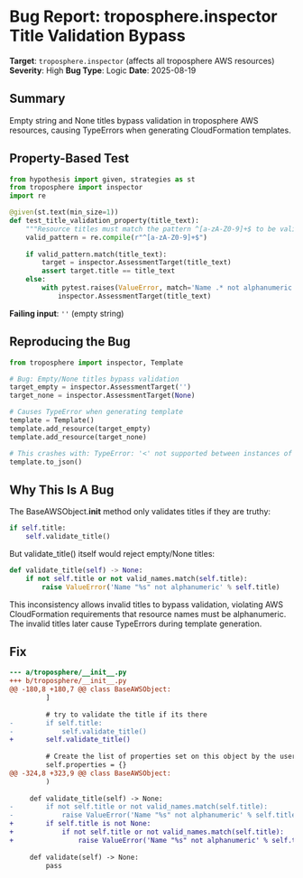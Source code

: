 # Bug Report: troposphere.inspector Title Validation Bypass

**Target**: `troposphere.inspector` (affects all troposphere AWS resources)
**Severity**: High
**Bug Type**: Logic
**Date**: 2025-08-19

## Summary

Empty string and None titles bypass validation in troposphere AWS resources, causing TypeErrors when generating CloudFormation templates.

## Property-Based Test

```python
from hypothesis import given, strategies as st
from troposphere import inspector
import re

@given(st.text(min_size=1))
def test_title_validation_property(title_text):
    """Resource titles must match the pattern ^[a-zA-Z0-9]+$ to be valid."""
    valid_pattern = re.compile(r"^[a-zA-Z0-9]+$")
    
    if valid_pattern.match(title_text):
        target = inspector.AssessmentTarget(title_text)
        assert target.title == title_text
    else:
        with pytest.raises(ValueError, match='Name .* not alphanumeric'):
            inspector.AssessmentTarget(title_text)
```

**Failing input**: `''` (empty string)

## Reproducing the Bug

```python
from troposphere import inspector, Template

# Bug: Empty/None titles bypass validation
target_empty = inspector.AssessmentTarget('')
target_none = inspector.AssessmentTarget(None)

# Causes TypeError when generating template
template = Template()
template.add_resource(target_empty)
template.add_resource(target_none)

# This crashes with: TypeError: '<' not supported between instances of 'NoneType' and 'str'
template.to_json()
```

## Why This Is A Bug

The BaseAWSObject.__init__ method only validates titles if they are truthy:

```python
if self.title:
    self.validate_title()
```

But validate_title() itself would reject empty/None titles:

```python
def validate_title(self) -> None:
    if not self.title or not valid_names.match(self.title):
        raise ValueError('Name "%s" not alphanumeric' % self.title)
```

This inconsistency allows invalid titles to bypass validation, violating AWS CloudFormation requirements that resource names must be alphanumeric. The invalid titles later cause TypeErrors during template generation.

## Fix

```diff
--- a/troposphere/__init__.py
+++ b/troposphere/__init__.py
@@ -180,8 +180,7 @@ class BaseAWSObject:
         ]
 
         # try to validate the title if its there
-        if self.title:
-            self.validate_title()
+        self.validate_title()
 
         # Create the list of properties set on this object by the user
         self.properties = {}
@@ -324,8 +323,9 @@ class BaseAWSObject:
         )
 
     def validate_title(self) -> None:
-        if not self.title or not valid_names.match(self.title):
-            raise ValueError('Name "%s" not alphanumeric' % self.title)
+        if self.title is not None:
+            if not self.title or not valid_names.match(self.title):
+                raise ValueError('Name "%s" not alphanumeric' % self.title)
 
     def validate(self) -> None:
         pass
```
